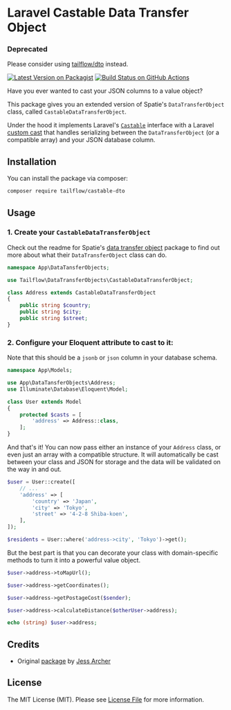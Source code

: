 # Laravel Castable Data Transfer Object

### Deprecated
Please consider using [tailflow/dto](https://github.com/tailflow/dto) instead.

[![Latest Version on Packagist](https://img.shields.io/packagist/v/tailflow/castable-dto.svg)](https://packagist.org/packages/tailflow/castable-dto)
[![Build Status on GitHub Actions](https://img.shields.io/github/actions/workflow/status/tailflow/castable-dto/ci.yml?branch=main)](https://github.com/tailflow/castable-dto/actions)

Have you ever wanted to cast your JSON columns to a value object?

This package gives you an extended version of Spatie's `DataTransferObject` class, called `CastableDataTransferObject`.

Under the hood it implements Laravel's [`Castable`](https://laravel.com/docs/8.x/eloquent-mutators#castables) interface with a Laravel [custom cast](https://laravel.com/docs/7.x/eloquent-mutators#custom-casts) that handles serializing between the `DataTransferObject` (or a compatible array) and your JSON database column.

## Installation

You can install the package via composer:

```bash
composer require tailflow/castable-dto
```

## Usage

### 1. Create your `CastableDataTransferObject`

Check out the readme for Spatie's [data transfer object](https://github.com/spatie/data-transfer-object) package to find out more about what their `DataTransferObject` class can do.

``` php
namespace App\DataTansferObjects;

use Tailflow\DataTransferObjects\CastableDataTransferObject;

class Address extends CastableDataTransferObject
{
    public string $country;
    public string $city;
    public string $street;
}
```

### 2. Configure your Eloquent attribute to cast to it:

Note that this should be a `jsonb` or `json` column in your database schema.

```php
namespace App\Models;

use App\DataTansferObjects\Address;
use Illuminate\Database\Eloquent\Model;

class User extends Model
{
    protected $casts = [
        'address' => Address::class,
    ];
}
```

And that's it! You can now pass either an instance of your `Address` class, or even just an array with a compatible structure. It will automatically be cast between your class and JSON for storage and the data will be validated on the way in and out.

```php
$user = User::create([
    // ...
    'address' => [
        'country' => 'Japan',
        'city' => 'Tokyo',
        'street' => '4-2-8 Shiba-koen',
    ],
]);

$residents = User::where('address->city', 'Tokyo')->get();
```

But the best part is that you can decorate your class with domain-specific methods to turn it into a powerful value object.

```php
$user->address->toMapUrl();

$user->address->getCoordinates();

$user->address->getPostageCost($sender);

$user->address->calculateDistance($otherUser->address);

echo (string) $user->address;
```

## Credits

- Original [package](https://github.com/jessarcher/laravel-castable-data-transfer-object) by [Jess Archer](https://github.com/jessarcher)

## License

The MIT License (MIT). Please see [License File](LICENSE.md) for more information.
